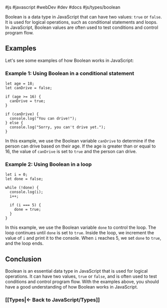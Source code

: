 #js #javascript #webDev #dev #docs #js/types/boolean 

Boolean is a data type in JavaScript that can have two values: `true` or `false`. It is used for logical operations, such as conditional statements and loops. In JavaScript, Boolean values are often used to test conditions and control program flow.

## Examples

Let's see some examples of how Boolean works in JavaScript:

### Example 1: Using Boolean in a conditional statement

```
let age = 18;
let canDrive = false;

if (age >= 16) {
  canDrive = true;
}

if (canDrive) {
  console.log("You can drive!");
} else {
  console.log("Sorry, you can't drive yet.");
}

```

In this example, we use the Boolean variable `canDrive` to determine if the person can drive based on their age. If the age is greater than or equal to 16, the value of `canDrive` is set to `true` and the person can drive.

### Example 2: Using Boolean in a loop

```
let i = 0;
let done = false;

while (!done) {
  console.log(i);
  i++;

  if (i === 5) {
    done = true;
  }
}

```

In this example, we use the Boolean variable `done` to control the loop. The loop continues until `done` is set to `true`. Inside the loop, we increment the value of `i` and print it to the console. When `i` reaches 5, we set `done` to `true`, and the loop ends.

## Conclusion

Boolean is an essential data type in JavaScript that is used for logical operations. It can have two values, `true` or `false`, and is often used to test conditions and control program flow. With the examples above, you should have a good understanding of how Boolean works in JavaScript.



### [[Types|<- Back to JavaScript/Types]]